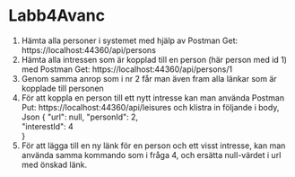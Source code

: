 # Labb4Avanc

1. Hämta alla personer i systemet med hjälp av Postman Get: https://localhost:44360/api/persons
2. Hämta alla intressen som är kopplad till en person (här person med id 1) med Postman Get: https://localhost:44360/api/persons/1
3. Genom samma anrop som i nr 2 får man även fram alla länkar som är kopplade till personen 
4. För att koppla en person till ett nytt intresse kan man använda Postman Put: https://localhost:44360/api/leisures och klistra in följande i body, Json
   {
        "url": null,
        "personId": 2,        
        "interestId": 4     
    }
5. För att lägga till en ny länk för en person och ett visst intresse, kan man använda samma kommando som i fråga 4, och ersätta null-värdet i url med önskad länk.
